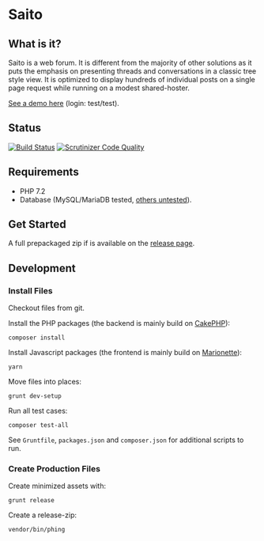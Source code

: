 # Saito

## What is it?

Saito is a web forum. It is different from the majority of other solutions as it puts the emphasis on presenting threads and conversations in a classic tree style view. It is optimized to display hundreds of individual posts on a single page request while running on a modest shared-hoster.

[See a demo here][SaitoSupport] (login: test/test).

## Status

[![Build Status](https://secure.travis-ci.org/Schlaefer/Saito.png?branch=master)](http://travis-ci.org/Schlaefer/Saito)
[![Scrutinizer Code Quality](https://scrutinizer-ci.com/g/Schlaefer/Saito/badges/quality-score.png?b=develop)](https://scrutinizer-ci.com/g/Schlaefer/Saito/?branch=develop)

[cake]: http://cakephp.org/
[marionette]: https://marionettejs.com/
[SaitoHomepage]: http://saito.siezi.com/
[SaitoSupport]: http://saitotest.bplaced.net/saito/

## Requirements

- PHP 7.2
- Database (MySQL/MariaDB tested, [others untested](https://book.cakephp.org/3.0/en/orm/database-basics.html#supported-databases)).

## Get Started

A full prepackaged zip if is available on the [release page](https://github.com/Schlaefer/Saito/releases).

## Development

### Install Files

Checkout files from git.

Install the PHP packages (the backend is mainly build on [CakePHP][cake]):

```shell
composer install
```

Install Javascript packages (the frontend is mainly build on [Marionette][marionette]):

```shell
yarn
```

Move files into places:

```shell
grunt dev-setup
```

Run all test cases:

```shell
composer test-all
```

See `Gruntfile`, `packages.json` and `composer.json` for additional scripts to run.

### Create Production Files

Create minimized assets with:

```shell
grunt release
```

Create a release-zip:

```shell
vendor/bin/phing
```
